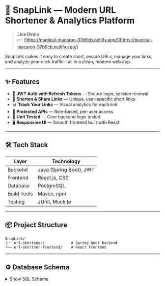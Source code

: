 # 🚀 SnapLink — Modern URL Shortener & Analytics Platform

> **Live Demo**  
> 👉 [https://magical-macaron-37b9cb.netlify.app/](https://magical-macaron-37b9cb.netlify.app/)

SnapLink makes it easy to create short, secure URLs, manage your links, and analyze your click traffic—all in a clean, modern web app.

---

## ✨ Features

- 🔑 **JWT Auth with Refresh Tokens** — Secure login, session renewal  
- 🔗 **Shorten & Share Links** — Unique, user-specific short links  
- 📊 **Track Your Links** — Visual analytics for each link  
- 🔐 **Protected APIs** — Role-based, per-user access  
- 🧪 **Unit Tested** — Core backend logic tested  
- 🖥️ **Responsive UI** — Smooth frontend built with React

---

## 🛠️ Tech Stack

| Layer        | Technology                |
| ------------ | ------------------------ |
| Backend      | Java (Spring Boot), JWT  |
| Frontend     | React.js, CSS            |
| Database     | PostgreSQL               |
| Build Tools  | Maven, npm               |
| Testing      | JUnit, Mockito           |

---

## 📦 Project Structure

```
SnapLink/
├── url-shortener/            # Spring Boot backend
└── url-shortner-frontend/    # React frontend
```

---

## ⚙️ Database Schema

<details>
<summary>Show SQL Schema</summary>

```sql
CREATE TABLE users (
  id BIGSERIAL PRIMARY KEY,
  username VARCHAR(255) NOT NULL UNIQUE,
  email VARCHAR(255) NOT NULL UNIQUE,
  password VARCHAR(255) NOT NULL,
  role VARCHAR(255) NOT NULL
);

CREATE TABLE refresh_tokens (
  id BIGSERIAL PRIMARY KEY,
  token VARCHAR(255) NOT NULL,
  expiry_date TIMESTAMP NOT NULL,
  user_id BIGINT REFERENCES users(id)
);

CREATE TABLE url_mapping (
  id BIGSERIAL PRIMARY KEY,
  original_url VARCHAR(255) NOT NULL,
  short_url VARCHAR(255) UNIQUE NOT NULL,
  click_count INTEGER DEFAULT 0,
  created_date TIMESTAMP NOT NULL,
  user_id BIGINT REFERENCES users(id)
);

CREATE TABLE click_event (
  id BIGSERIAL PRIMARY KEY,
  click_date TIMESTAMP NOT NULL,
  url_mapping_id BIGINT REFERENCES url_mapping(id)
);

</details>

**ERD Visual Diagram (Simplified):**

[users] ──< [url_mapping] ──< [click_event]
│
└────< [refresh_tokens]


## 🔐 Security and Testing

- **JWT + Refresh Tokens:**  
  Stateless token authentication for secure login, role-based access, refresh endpoints, and logout functionality.
- **Endpoint Protection:**  
  Role-based authorization enforced for all user-specific API endpoints via Spring Security.
- **Unit Testing:**  
  Core backend services and controllers covered with JUnit and Mockito tests ensuring stability and quality.

## 🖥️ Project Structure

SnapLink/
├── url-shortener/ # Spring Boot backend (Java)
├── url-shortner-frontend/ # React frontend (JavaScript/CSS)


## ⚡ Quickstart

### Prerequisites

- Java 8 or higher
- Node.js & npm
- PostgreSQL

### Clone, Build & Run

git clone https://github.com/Vedant634/SnapLink.git
cd SnapLink
```

---

### 🔧 2. Run the Backend (Spring Boot)

```bash
cd url-shortener
mvn clean install
mvn spring-boot:run
```

➡️ Backend will start at: [http://localhost:8080](http://localhost:8080)

---

### 💻 3. Run the Frontend (React)

Open a **new terminal**:

```bash
cd url-shortner-frontend
npm install
npm start
```

➡️ Frontend will launch at: [http://localhost:3000](http://localhost:3000)

---

### 🌐 4. Access the App

- Go to: [http://localhost:3000](http://localhost:3000)  
- Or try the **Live Demo**: [https://magical-macaron-37b9cb.netlify.app](https://magical-macaron-37b9cb.netlify.app)

---

## 🔐 Security & Testing

- ✅ JWT + Refresh Tokens for secure sessions  
- ✅ Spring Security with role-based API protection  
- ✅ Unit tests using JUnit + Mockito for backend services

---

## 📚 API Endpoints

| Endpoint                           | Method | Auth   | Description                            |
|-----------------------------------|--------|--------|----------------------------------------|
| `/api/auth/register`              | POST   | Public | Register a new user                    |
| `/api/auth/login`                 | POST   | Public | Login & get tokens                     |
| `/api/auth/refresh`               | POST   | Public | Refresh access token                   |
| `/api/auth/logout`                | POST   | User   | Logout & invalidate session            |
| `/api/urls/shorten`               | POST   | User   | Create new short URL                   |
| `/api/urls/myurls`                | GET    | User   | Fetch your shortened URLs              |
| `/api/urls/analytics/{shortUrl}` | GET    | User   | Get analytics of a specific short URL  |
| `/api/urls/totalClicks`           | GET    | User   | Get total click count for user         |
| `/{shortUrl}`                     | GET    | Public | Redirect to original URL               |

---

## 🤝 Contributing

- Fork this repo and submit a pull request  
- Report bugs or suggest features via issues  
- Contributions to docs and tests are welcome!

---

## 📄 License

This project is licensed under the **MIT License**.  
See the [LICENSE](./LICENSE) file for full details.

---

**Happy Linking with SnapLink!**  
If you liked it, ⭐ the repo and share your feedback in issues!
